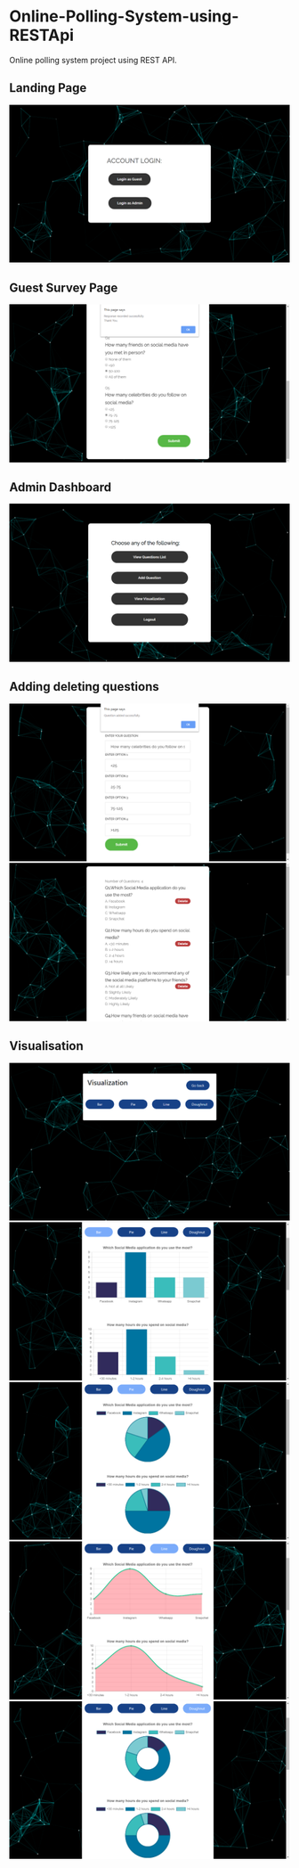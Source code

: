 # Online-Polling-System-using-RESTApi
Online polling system project using REST API.

## Landing Page
<img src="images/Screenshot (25).png">

## Guest Survey Page
<img src="images/Screenshot (33).png">

## Admin Dashboard
<img src="images/Screenshot (27).png">

## Adding deleting questions
<img src="images/Screenshot (30).png">
<img src="images/Screenshot (28).png">

## Visualisation
<img src="images/Screenshot (35).png">

<img src="images/Screenshot (36).png">

<img src="images/Screenshot (37).png">

<img src="images/Screenshot (38).png">

<img src="images/Screenshot (39).png">

